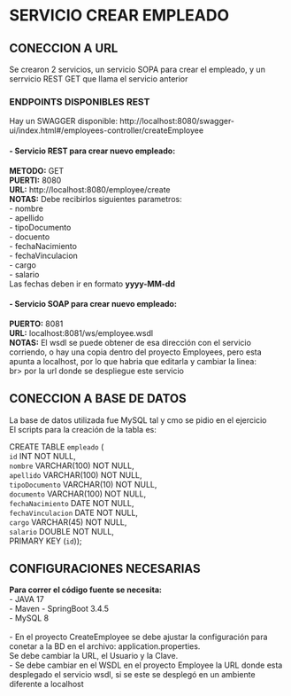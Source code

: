 <h1> SERVICIO CREAR EMPLEADO</h1> 
<h2> CONECCION A URL </h2> 

Se crearon 2 servicios, un servicio SOPA para crear el empleado, y un serrvicio REST GET que llama el servicio anterior </br>
<h3> ENDPOINTS DISPONIBLES REST </h3> 
Hay un SWAGGER disponible: http://localhost:8080/swagger-ui/index.html#/employees-controller/createEmployee
<h4>- Servicio REST para crear nuevo empleado: </h4> 
<b>METODO:</b> GET</br>
<b>PUERTI:</b> 8080</br>
<b>URL:</b> http://localhost:8080/employee/create</br>
<b>NOTAS:</b> Debe recibirlos siguientes parametros:</br>
- nombre</br>
- apellido</br>
- tipoDocumento</br>
- docuento</br>
- fechaNacimiento</br>
- fechaVinculacion</br>
- cargo</br>
- salario</br>
Las fechas deben ir en formato <b>yyyy-MM-dd</b>
<h4>- Servicio SOAP para crear nuevo empleado: </h4> 
<b>PUERTO:</b> 8081</br>
<b>URL:</b> localhost:8081/ws/employee.wsdl</br>
<b>NOTAS:</b> El wsdl se puede obtener de esa dirección con el servicio corriendo, o hay una copia dentro del proyecto Employees, pero esta apunta a localhost, por lo que habria que editarla y cambiar la linea:</br>
<soap:address location="http://localhost:8081/ws" /></soap:address>br>
por la url donde se despliegue este servicio

<h2> CONECCION A BASE DE DATOS </h2> 
La base de datos utilizada fue MySQL tal y cmo se pidio en el ejercicio</br>
El scripts para la creación de la tabla es:</br>

CREATE TABLE `empleado` (</br>
  `id` INT NOT NULL,</br>
  `nombre` VARCHAR(100) NOT NULL,</br>
  `apellido` VARCHAR(100) NOT NULL,</br>
  `tipoDocumento` VARCHAR(10) NOT NULL,</br>
  `documento` VARCHAR(100) NOT NULL,</br>
  `fechaNacimiento` DATE NOT NULL,</br>
  `fechaVinculacion` DATE NOT NULL,</br>
  `cargo` VARCHAR(45) NOT NULL,</br>
  `salario` DOUBLE NOT NULL,</br>
  PRIMARY KEY (`id`)); </br>
<h2> CONFIGURACIONES NECESARIAS </h2> 
<b>Para correr el código fuente se necesita:</br></b>
     - JAVA 17</br>
     - Maven
     - SpringBoot 3.4.5</br>
     - MySQL 8</br>
  </br>   
- En el proyecto CreateEmployee se debe ajustar la configuración para conetar a la BD en el archivo: application.properties.</br>
  Se debe cambiar la URL, el Usuario y la Clave.</br>
- Se debe cambiar en el WSDL en el proyecto Employee la URL donde esta desplegado el servicio wsdl, si se este se desplegó en un ambiente diferente a localhost
